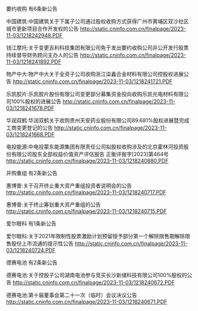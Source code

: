 要约收购 有6条新公告 

中国建筑:中国建筑关于下属子公司通过股权收购方式获得广州市黄埔区双沙社区城市更新项目合作开发权的公告 http://static.cninfo.com.cn/finalpage/2023-11-03/1218242948.PDF 

钱江摩托:关于变更吉利科技集团有限公司免于发出要约收购公司非公开发行股票持续督导财务顾问主办人的公告 http://static.cninfo.com.cn/finalpage/2023-11-03/1218241892.PDF 

物产中大:物产中大关于全资子公司收购浙江柒鑫合金材料有限公司控股权进展公告 http://static.cninfo.com.cn/finalpage/2023-11-03/1218241721.PDF 

乐凯胶片:乐凯胶片股份有限公司变更部分募集资金投向收购乐凯光电材料有限公司100%股权的进展公告 http://static.cninfo.com.cn/finalpage/2023-11-03/1218241678.PDF 

华润双鹤:华润双鹤关于收购贵州天安药业股份有限公司89.681%股权进展暨完成工商变更登记的公告 http://static.cninfo.com.cn/finalpage/2023-11-03/1218241668.PDF 

电投能源:中电投蒙东能源集团有限责任公司拟股权收购涉及的北京霍林河投资股份有限公司股东全部权益价值资产评估报告 正衡评报字[2023]第464号 http://static.cninfo.com.cn/finalpage/2023-11-03/1218240880.PDF 

并购重组 有2条新公告 

惠博普:关于召开终止重大资产重组投资者说明会的公告 http://static.cninfo.com.cn/finalpage/2023-11-03/1218240717.PDF 

惠博普:关于终止筹划重大资产重组的公告 http://static.cninfo.com.cn/finalpage/2023-11-03/1218240715.PDF 

爱尔眼科 有1条新公告 

爱尔眼科:关于2021年限制性股票激励计划预留授予部分第一个解除限售期解除限售股份上市流通的提示性公告 http://static.cninfo.com.cn/finalpage/2023-11-03/1218240724.PDF 

德赛电池 有2条新公告 

德赛电池:关于控股子公司湖南电池参与竞买长沙新储科技有限公司100%股权的公告 http://static.cninfo.com.cn/finalpage/2023-11-03/1218240672.PDF 

德赛电池:第十届董事会第二十一次（临时）会议决议公告 http://static.cninfo.com.cn/finalpage/2023-11-03/1218240671.PDF 

